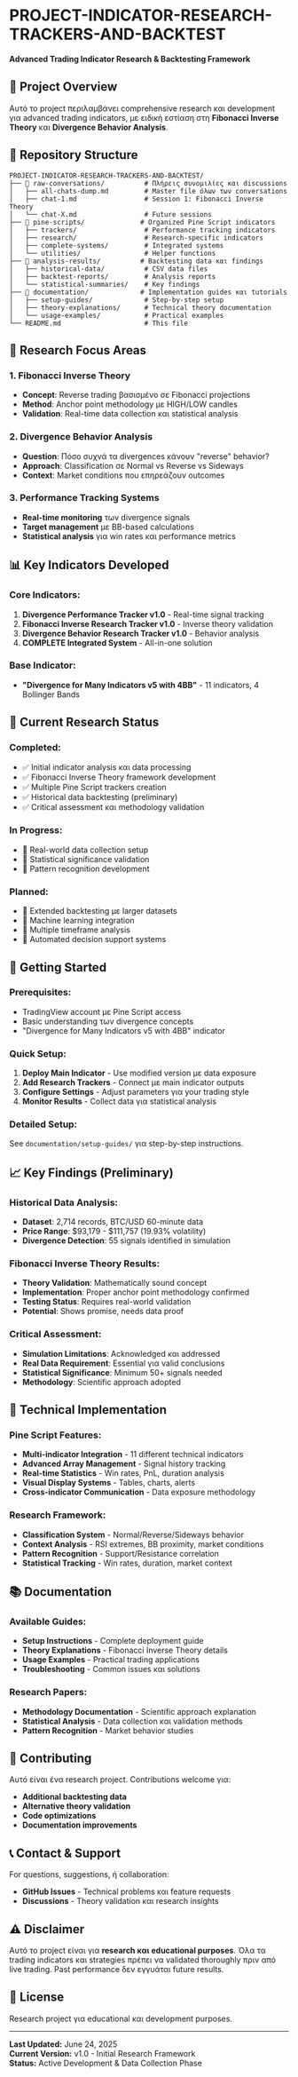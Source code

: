 # PROJECT-INDICATOR-RESEARCH-TRACKERS-AND-BACKTEST

**Advanced Trading Indicator Research & Backtesting Framework**

## 🎯 Project Overview

Αυτό το project περιλαμβάνει comprehensive research και development για advanced trading indicators, με ειδική εστίαση στη **Fibonacci Inverse Theory** και **Divergence Behavior Analysis**.

## 📁 Repository Structure

```
PROJECT-INDICATOR-RESEARCH-TRACKERS-AND-BACKTEST/
├── 📂 raw-conversations/          # Πλήρεις συνομιλίες και discussions
│   ├── all-chats-dump.md         # Master file όλων των conversations
│   ├── chat-1.md                 # Session 1: Fibonacci Inverse Theory
│   └── chat-X.md                 # Future sessions
├── 📂 pine-scripts/              # Organized Pine Script indicators
│   ├── trackers/                 # Performance tracking indicators
│   ├── research/                 # Research-specific indicators  
│   ├── complete-systems/         # Integrated systems
│   └── utilities/                # Helper functions
├── 📂 analysis-results/          # Backtesting data και findings
│   ├── historical-data/          # CSV data files
│   ├── backtest-reports/         # Analysis reports
│   └── statistical-summaries/    # Key findings
├── 📂 documentation/             # Implementation guides και tutorials
│   ├── setup-guides/             # Step-by-step setup
│   ├── theory-explanations/      # Technical theory documentation
│   └── usage-examples/           # Practical examples
└── README.md                     # This file
```

## 🔬 Research Focus Areas

### 1. **Fibonacci Inverse Theory**
- **Concept**: Reverse trading βασισμένο σε Fibonacci projections
- **Method**: Anchor point methodology με HIGH/LOW candles
- **Validation**: Real-time data collection και statistical analysis

### 2. **Divergence Behavior Analysis**  
- **Question**: Πόσο συχνά τα divergences κάνουν "reverse" behavior?
- **Approach**: Classification σε Normal vs Reverse vs Sideways
- **Context**: Market conditions που επηρεάζουν outcomes

### 3. **Performance Tracking Systems**
- **Real-time monitoring** των divergence signals
- **Target management** με BB-based calculations  
- **Statistical analysis** για win rates και performance metrics

## 📊 Key Indicators Developed

### **Core Indicators:**
1. **Divergence Performance Tracker v1.0** - Real-time signal tracking
2. **Fibonacci Inverse Research Tracker v1.0** - Inverse theory validation
3. **Divergence Behavior Research Tracker v1.0** - Behavior analysis
4. **COMPLETE Integrated System** - All-in-one solution

### **Base Indicator:**
- **"Divergence for Many Indicators v5 with 4BB"** - 11 indicators, 4 Bollinger Bands

## 🎯 Current Research Status

### **Completed:**
- ✅ Initial indicator analysis και data processing
- ✅ Fibonacci Inverse Theory framework development
- ✅ Multiple Pine Script trackers creation
- ✅ Historical data backtesting (preliminary)
- ✅ Critical assessment και methodology validation

### **In Progress:**
- 🔄 Real-world data collection setup
- 🔄 Statistical significance validation
- 🔄 Pattern recognition development

### **Planned:**
- 📅 Extended backtesting με larger datasets
- 📅 Machine learning integration
- 📅 Multiple timeframe analysis
- 📅 Automated decision support systems

## 🚀 Getting Started

### **Prerequisites:**
- TradingView account με Pine Script access
- Basic understanding των divergence concepts
- "Divergence for Many Indicators v5 with 4BB" indicator

### **Quick Setup:**
1. **Deploy Main Indicator** - Use modified version με data exposure
2. **Add Research Trackers** - Connect με main indicator outputs  
3. **Configure Settings** - Adjust parameters για your trading style
4. **Monitor Results** - Collect data για statistical analysis

### **Detailed Setup:** 
See `documentation/setup-guides/` για step-by-step instructions.

## 📈 Key Findings (Preliminary)

### **Historical Data Analysis:**
- **Dataset**: 2,714 records, BTC/USD 60-minute data
- **Price Range**: $93,179 - $111,757 (19.93% volatility)
- **Divergence Detection**: 55 signals identified in simulation

### **Fibonacci Inverse Theory Results:**
- **Theory Validation**: Mathematically sound concept
- **Implementation**: Proper anchor point methodology confirmed
- **Testing Status**: Requires real-world validation
- **Potential**: Shows promise, needs data proof

### **Critical Assessment:**
- **Simulation Limitations**: Acknowledged και addressed
- **Real Data Requirement**: Essential για valid conclusions
- **Statistical Significance**: Minimum 50+ signals needed
- **Methodology**: Scientific approach adopted

## 🔧 Technical Implementation

### **Pine Script Features:**
- **Multi-indicator Integration** - 11 different technical indicators
- **Advanced Array Management** - Signal history tracking
- **Real-time Statistics** - Win rates, PnL, duration analysis
- **Visual Display Systems** - Tables, charts, alerts
- **Cross-indicator Communication** - Data exposure methodology

### **Research Framework:**
- **Classification System** - Normal/Reverse/Sideways behavior
- **Context Analysis** - RSI extremes, BB proximity, market conditions
- **Pattern Recognition** - Support/Resistance correlation
- **Statistical Tracking** - Win rates, duration, market context

## 📚 Documentation

### **Available Guides:**
- **Setup Instructions** - Complete deployment guide
- **Theory Explanations** - Fibonacci Inverse Theory details
- **Usage Examples** - Practical trading applications
- **Troubleshooting** - Common issues και solutions

### **Research Papers:**
- **Methodology Documentation** - Scientific approach explanation
- **Statistical Analysis** - Data collection και validation methods
- **Pattern Recognition** - Market behavior studies

## 🤝 Contributing

Αυτό είναι ένα research project. Contributions welcome για:
- **Additional backtesting data**
- **Alternative theory validation**  
- **Code optimizations**
- **Documentation improvements**

## 📞 Contact & Support

For questions, suggestions, ή collaboration:
- **GitHub Issues** - Technical problems και feature requests
- **Discussions** - Theory validation και research insights

## ⚠️ Disclaimer

Αυτό το project είναι για **research και educational purposes**. Όλα τα trading indicators και strategies πρέπει να validated thoroughly πριν από live trading. Past performance δεν εγγυάται future results.

## 📝 License

Research project για educational και development purposes.

---

**Last Updated:** June 24, 2025  
**Current Version:** v1.0 - Initial Research Framework  
**Status:** Active Development & Data Collection Phase
